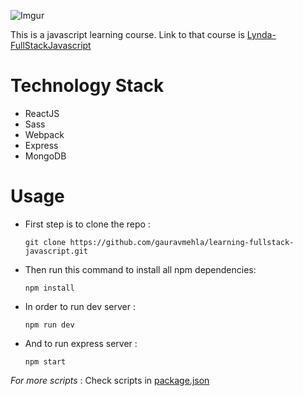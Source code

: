 ![Imgur](http://i.imgur.com/Hn9bkAw.jpg)

This is a javascript learning course. Link to that course is [Lynda-FullStackJavascript](https://www.lynda.com/Express-js-tutorials/Learning-Full-Stack-JavaScript-Development-MongoDB-Node-React/533304-2.html)

# Technology Stack
  * ReactJS
  * Sass
  * Webpack
  * Express
  * MongoDB

# Usage

- First step is to clone the repo :

     `git clone https://github.com/gauravmehla/learning-fullstack-javascript.git`
     
- Then run this command to install all npm dependencies:

     `npm install`
     
- In order to run dev server : 

     `npm run dev`
     
- And to run express server :

     `npm start`
     
     
 *For more scripts* : Check scripts in [package.json](https://github.com/gauravmehla/learning-fullstack-javascript/blob/master/package.json)
